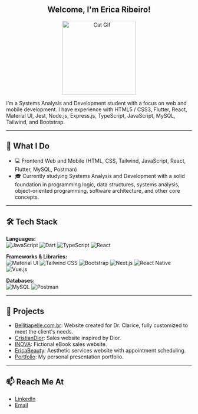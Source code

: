 <div align="center">

## Welcome, I'm Erica Ribeiro!

<img src="https://media3.giphy.com/media/v1.Y2lkPTc5MGI3NjExaW8yazdsZnQwanBranozbjZvMmJnZDRzcng4dWlod2lyOHV1Mnh3NCZlcD12MV9pbnRlcm5hbF9naWZfYnlfaWQmY3Q9cw/A9dZqpVpbLsju/giphy.gif" alt="Cat Gif" width="200px" height="200px" />

</div>


I’m a Systems Analysis and Development student with a focus on web and mobile development. I have experience with HTML5 / CSS3, Flutter, React, Material UI, Jest, Node.js, Express.js, TypeScript, JavaScript, MySQL, Tailwind, and Bootstrap.

---
  
## 💼 What I Do

- 💻 Frontend Web and Mobile (HTML, CSS, Tailwind, JavaScript, React, Flutter, MySQL, Postman)
- 🎓 Currently studying Systems Analysis and Development with a solid foundation in programming logic, data structures, systems analysis, object-oriented programming, software architecture, and other core concepts.

---

## 🛠️ Tech Stack

**Languages:**  
![JavaScript](https://img.shields.io/badge/-JavaScript-F7DF1E?logo=javascript&logoColor=black&style=flat)
![Dart](https://img.shields.io/badge/-Dart-0175C2?logo=dart&logoColor=white&style=flat)
![TypeScript](https://img.shields.io/badge/-TypeScript-3178C6?logo=typescript&logoColor=white&style=flat)
![React](https://img.shields.io/badge/-React-20232A?logo=react&logoColor=61DAFB&style=flat)

**Frameworks & Libraries:**  
![Material UI](https://img.shields.io/badge/-MaterialUI-0081CB?logo=mui&logoColor=white&style=flat)
![Tailwind CSS](https://img.shields.io/badge/-TailwindCSS-38B2AC?logo=tailwind-css&logoColor=white&style=flat)
![Bootstrap](https://img.shields.io/badge/-Bootstrap-563D7C?logo=bootstrap&logoColor=white&style=flat)
![Next.js](https://img.shields.io/badge/-Next.js-000000?logo=next.js&logoColor=white&style=flat)
![React Native](https://img.shields.io/badge/-ReactNative-20232A?logo=react&logoColor=61DAFB&style=flat)
![Vue.js](https://img.shields.io/badge/-Vue.js-4FC08D?logo=vue.js&logoColor=white&style=flat)


**Databases:**  
![MySQL](https://img.shields.io/badge/-MySQL-4479A1?logo=mysql&logoColor=white&style=flat)
![Postman](https://img.shields.io/badge/-Postman-FF6C37?logo=postman&logoColor=white&style=flat)


---

## 🧰 Projects

- [Bellitiapelle.com.br](https://bellitiapelle.com.br/):  Website created for Dr. Clarice, fully customized to meet the client's needs.
- [CristianDior](https://cristiandior.vercel.app/): Sales website inspired by Dior.
- [INOVA](https://inovainfotech.com.br/): Fictional eBook sales website.
- [EricaBeauty](https://ericabeauty.vercel.app/): Aesthetic services website with appointment scheduling.
- [Portfolio](https://ericaribeiro-wheat.vercel.app/): My personal presentation portfolio.

---

## 📫 Reach Me At

- [LinkedIn](https://www.linkedin.com/in/ericacomc/)
- [Email](mailto:ribeiroericacomc@gmail.com)





